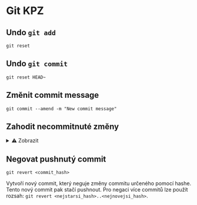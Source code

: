 # Git KPZ

## Undo `git add`

```shell
git reset
```

## Undo `git commit`

```shell
git reset HEAD~
```

## Změnit commit message

```shell
git commit --amend -m "New commit message"
```

## Zahodit necommitnuté změny

<details>
  <summary>⚠ Zobrazit</summary>
  
  ```shell
  git restore .
  ```

</details>

## Negovat pushnutý commit

```shell
git revert <commit_hash>
```

Vytvoří nový commit, který neguje změny commitu určeného pomocí hashe. Tento nový commit pak stačí pushnout. Pro negaci více commitů lze použít rozsah: `git revert <nejstarsi_hash>..<nejnovejsi_hash>`.
